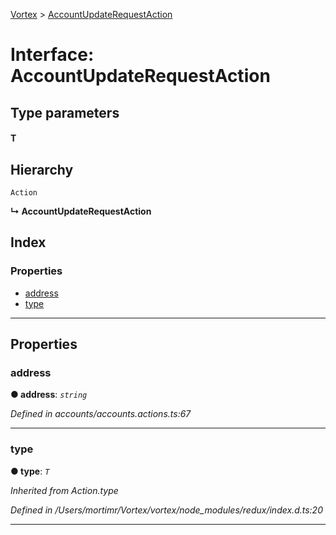 [Vortex](../README.md) > [AccountUpdateRequestAction](../interfaces/accountupdaterequestaction.md)

# Interface: AccountUpdateRequestAction

## Type parameters
#### T 
## Hierarchy

 `Action`

**↳ AccountUpdateRequestAction**

## Index

### Properties

* [address](accountupdaterequestaction.md#address)
* [type](accountupdaterequestaction.md#type)

---

## Properties

<a id="address"></a>

###  address

**● address**: *`string`*

*Defined in accounts/accounts.actions.ts:67*

___
<a id="type"></a>

###  type

**● type**: *`T`*

*Inherited from Action.type*

*Defined in /Users/mortimr/Vortex/vortex/node_modules/redux/index.d.ts:20*

___

